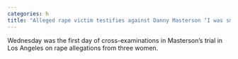 ```yaml
---
categories: h
title: "Alleged rape victim testifies against Danny Masterson ‘I was smothered’"
---
```

Wednesday was the first day of cross-examinations in Masterson’s trial in Los Angeles on rape allegations from three women.